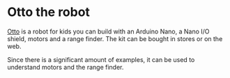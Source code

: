 # Otto the robot

[Otto](https://www.ottodiy.com) is a robot for kids you can build with an Arduino Nano, a Nano I/O shield, motors and a range finder. The kit can be bought in stores or on the web.

Since there is a significant amount of examples, it can be used to understand motors and the range finder.

